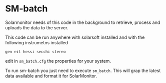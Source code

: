 # SM-batch

Solarmonitor needs of this code in the background to retrieve, process and uploads the data to the server.

This code can be run anywhere with solarsoft installed and with the following instrumetns installed

```gen eit hessi secchi stereo```

edit in ```sm_batch.cfg``` the properties for your system.

To run sm-batch you just need to execute ```sm_batch```.  This will grap the latest data available and format it for SolarMonitor.
